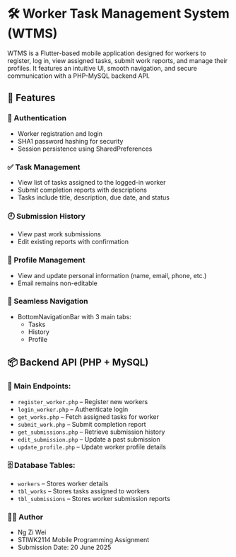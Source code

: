 # 🛠️ Worker Task Management System (WTMS)

WTMS is a Flutter-based mobile application designed for workers to register, log in, view assigned tasks, submit work reports, and manage their profiles. It features an intuitive UI, smooth navigation, and secure communication with a PHP-MySQL backend API.

## 📱 Features

### 🔐 Authentication
- Worker registration and login
- SHA1 password hashing for security
- Session persistence using SharedPreferences

### ✅ Task Management
- View list of tasks assigned to the logged-in worker
- Submit completion reports with descriptions
- Tasks include title, description, due date, and status

### 🕘 Submission History
- View past work submissions
- Edit existing reports with confirmation

### 👤 Profile Management
- View and update personal information (name, email, phone, etc.)
- Email remains non-editable

### 🔄 Seamless Navigation
- BottomNavigationBar with 3 main tabs:
  - Tasks
  - History
  - Profile

## 📦 Backend API (PHP + MySQL)

### 📁 Main Endpoints:
- `register_worker.php` – Register new workers
- `login_worker.php` – Authenticate login
- `get_works.php` – Fetch assigned tasks for worker
- `submit_work.php` – Submit completion report
- `get_submissions.php` – Retrieve submission history
- `edit_submission.php` – Update a past submission
- `update_profile.php` – Update worker profile details

### 🗄️ Database Tables:
- `workers` – Stores worker details
- `tbl_works` – Stores tasks assigned to workers
- `tbl_submissions` – Stores worker submission reports

### 🧑‍💻 Author
- Ng Zi Wei
- STIWK2114 Mobile Programming Assignment
- Submission Date: 20 June 2025
